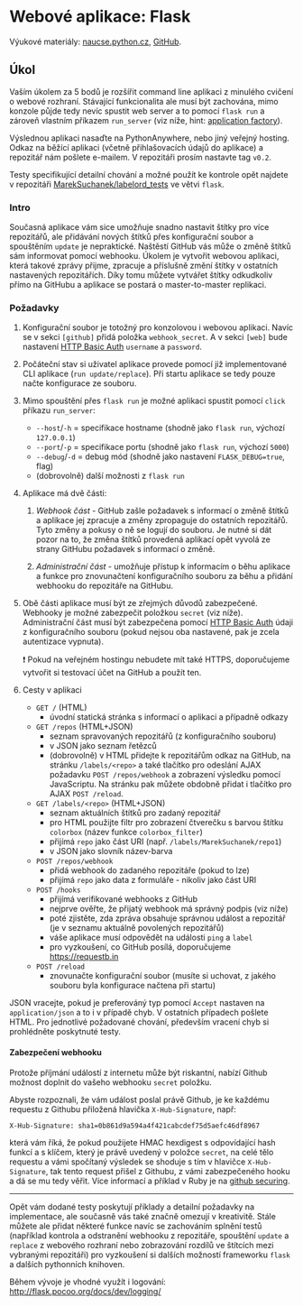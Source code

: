 Webové aplikace: Flask
======================

Výukové materiály:
[naucse.python.cz](http://naucse.python.cz/2017/mipyt-zima/intro/flask/),
[GitHub](https://github.com/pyvec/naucse.python.cz/tree/master/lessons/intro/flask).

Úkol
----

Vaším úkolem za 5 bodů je rozšířit command line aplikaci z minulého
cvičení o webové rozhraní. Stávající funkcionalita ale musí být zachována,
mimo konzole půjde tedy nevíc spustit web server a to pomocí `flask run` a
zároveň vlastním příkazem `run_server` (viz níže, hint: [application factory](http://flask.pocoo.org/docs/0.12/patterns/appfactories/)).

Výslednou aplikaci nasaďte na PythonAnywhere, nebo jiný veřejný hosting.
Odkaz na běžící aplikaci (včetně přihlašovacích údajů do aplikace) a
repozitář nám pošlete e-mailem. V repozitáři prosím nastavte tag `v0.2`.

Testy specifikující detailní chování a možné použít ke kontrole opět
najdete v repozitáři [MarekSuchanek/labelord_tests](https://github.com/MarekSuchanek/labelord_tests)
ve větvi `flask`.

### Intro

Současná aplikace vám sice umožňuje snadno nastavit štítky pro více
repozitářů, ale přidávání nových štítků přes konfigurační soubor a spouštěním
`update` je nepraktické. Naštěstí GitHub vás může o změně štítků sám
informovat pomocí webhooku. Úkolem je vytvořit webovou aplikaci, která
takové zprávy přijme, zpracuje a příslušně změní štítky v ostatních
nastavených repozitářích. Díky tomu můžete vytvářet štítky odkudkoliv
přímo na GitHubu a aplikace se postará o master-to-master replikaci.

### Požadavky

1. Konfigurační soubor je totožný pro konzolovou i webovou aplikaci. Navíc
   se v sekci `[github]` přidá položka `webhook_secret`. A v sekci `[web]`
   bude nastavení [HTTP Basic Auth](https://en.wikipedia.org/wiki/Basic_access_authentication)
   `username` a `password`.

2. Počáteční stav si uživatel aplikace provede pomocí již implementované
   CLI aplikace (`run update/replace`). Při startu aplikace se tedy pouze
   načte konfigurace ze souboru.

3. Mimo spouštění přes `flask run` je možné aplikaci spustit pomocí
   `click` příkazu `run_server`:
   * `--host`/`-h` = specifikace hostname (shodně jako `flask run`, výchozí `127.0.0.1`)
   * `--port`/`-p` = specifikace portu (shodně jako `flask run`, výchozí `5000`)
   * `--debug`/`-d` = debug mód (shodně jako nastavení `FLASK_DEBUG=true`, flag)
   * (dobrovolně) další možnosti z `flask run`

4. Aplikace má dvě části:

   1. *Webhook část* - GitHub zašle požadavek s informací o změně štítků
      a aplikace jej zpracuje a změny zpropaguje do ostatních repozitářů.
      Tyto změny a pokusy o ně se logují do souboru. Je nutné si dát pozor
      na to, že změna štítků provedená aplikací opět vyvolá ze strany
      GitHubu požadavek s informací o změně.

   2. *Administrační část* - umožňuje přístup k informacím o běhu aplikace
      a funkce pro znovunačtení konfiguračního souboru za běhu a přidání
       webhooku do repozitáře na GitHubu.

5. Obě části aplikace musí být ze zřejmých důvodů zabezpečené. Webhooky
   je možné zabezpečit položkou `secret` (viz níže). Administrační část
   musí být zabezpečena pomocí [HTTP Basic Auth](https://en.wikipedia.org/wiki/Basic_access_authentication)
   údaji z konfiguračního souboru (pokud nejsou oba nastavené, pak je
   zcela autentizace vypnuta).

   :exclamation: Pokud na veřejném hostingu nebudete mít také HTTPS, doporučujeme vytvořit si testovací účet na GitHub a použít ten.

6. Cesty v aplikaci
    * `GET /` (HTML)
      - úvodní statická stránka s informací o aplikaci a případně odkazy
    * `GET /repos` (HTML+JSON)
      - seznam spravovaných repozitářů (z konfiguračního souboru)
      - v JSON jako seznam řetězců
      - (dobrovolně) v HTML přidejte k repozitářům odkaz na GitHub, na
        stránku `/labels/<repo>` a také tlačítko pro odeslání AJAX
        požadavku `POST /repos/webhook` a zobrazení výsledku pomocí
        JavaScriptu. Na stránku pak můžete obdobně přidat i tlačítko
        pro AJAX `POST /reload`.
    * `GET /labels/<repo>` (HTML+JSON)
      - seznam aktuálních štítků pro zadaný repozitář
      - pro HTML použijte filtr pro zobrazení čtverečku s barvou štítku
        `colorbox` (název funkce `colorbox_filter`)
      - přijímá `repo` jako část URI (např. `/labels/MarekSuchanek/repo1`)
      - v JSON jako slovník název-barva
    * `POST /repos/webhook`
      - přidá webhook do zadaného repozitáře (pokud to lze)
      - přijímá `repo` jako data z formuláře - nikoliv jako část URI
    * `POST /hooks`
      - přijímá verifikované webhooks z GitHub
      - nejprve ověřte, že přijatý webhook má správný podpis (viz níže)
      - poté zjistěte, zda zpráva obsahuje správnou událost a repozitář
        (je v seznamu aktuálně povolených repozitářů)
      - váše aplikace musí odpovědět na události `ping` a `label`
      - pro vyzkoušení, co GitHub posílá, doporučujeme https://requestb.in
    * `POST /reload`
      - znovunačte konfigurační soubor (musíte si uchovat, z jakého souboru
        byla konfigurace načtena při startu)

JSON vracejte, pokud je preferováný typ pomocí `Accept` nastaven na
`application/json` a to i v případě chyb. V ostatních případech pošlete
HTML. Pro jednotlivé požadované chování, především vracení chyb si
prohlédněte poskytnuté testy.

#### Zabezpečení webhooku

Protože příjmání událostí z internetu může být riskantní,
nabízí Github možnost doplnit do vašeho webhooku `secret` položku.

Abyste rozpoznali, že vám událost poslal právě Github, je ke každému
requestu z Githubu přiložená hlavička `X-Hub-Signature`, např:
```
X-Hub-Signature: sha1=0b861d9a594a4f421cabcdef75d5aefc46df8967
```
která vám říká, že pokud použijete HMAC hexdigest
s odpovídající hash funkcí a s klíčem, který je právě uvedený v položce `secret`,
na celé tělo requestu a vámi spočítaný výsledek se shoduje s tím v hlavičce
`X-Hub-Signature`, tak tento request přišel z Githubu, z vámi zabezpečeného hooku
a dá se mu tedy věřit.
Více informací a příklad v Ruby je na [github securing].

[webhook]: https://developer.github.com/webhooks/
[github securing]: https://developer.github.com/webhooks/securing/

------------------------------------------------------------------------

Opět vám dodané testy poskytují příklady a detailní požadavky na implementace,
ale současně vás také značně omezují v kreativitě. Stále můžete ale přidat
některé funkce navíc se zachováním splnění testů (například kontrola a
odstranění webhooku z repozitáře, spouštění `update` a `replace` z webového
rozhraní nebo zobrazování rozdílů ve štítcích mezi vybranými repozitáři)
pro vyzkoušení si dalších možností  frameworku `flask` a dalších pythonních
knihoven.

Během vývoje je vhodné využít i logování: http://flask.pocoo.org/docs/dev/logging/

